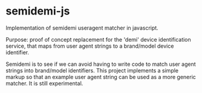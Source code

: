 semidemi-js
===========

Implementation of semidemi useragent matcher in javascript.

Purpose: proof of concept replacement for the 'demi' device identification service, that maps from user agent strings to a brand/model device identifier.

Semidemi is to see if we can avoid having to write code to match user agent strings into brand/model identifiers. This project implements a simple markup so that an example user agent string can be used as a more generic matcher. It is still experimental.

